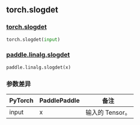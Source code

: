 ## torch.slogdet
### [torch.slogdet](https://pytorch.org/docs/stable/generated/torch.slogdet.html?highlight=slogdet#torch.slogdet)

```python
torch.slogdet(input)
```

### [paddle.linalg.slogdet](https://www.paddlepaddle.org.cn/documentation/docs/zh/api/paddle/linalg/slogdet_cn.html#slogdet)

```python
paddle.linalg.slogdet(x)
```
### 参数差异
| PyTorch       | PaddlePaddle | 备注                                                   |
| ------------- | ------------ | ------------------------------------------------------ |
| input        | x            | 输入的 Tensor。                   |
